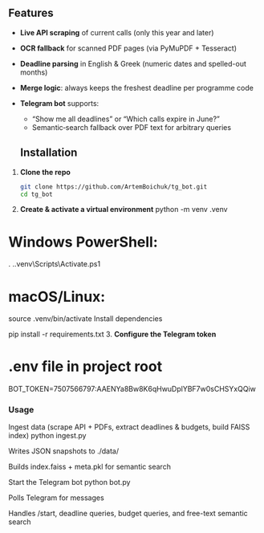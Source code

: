 ## Features

- **Live API scraping** of current calls (only this year and later)    
- **OCR fallback** for scanned PDF pages (via PyMuPDF + Tesseract)  
- **Deadline parsing** in English & Greek (numeric dates and spelled-out months)  
- **Merge logic**: always keeps the freshest deadline per programme code  
- **Telegram bot** supports:
  - “Show me all deadlines” or “Which calls expire in June?”  
  - Semantic‐search fallback over PDF text for arbitrary queries 

  ## Installation

1. **Clone the repo**  
   ```bash
   git clone https://github.com/ArtemBoichuk/tg_bot.git
   cd tg_bot

2. **Create & activate a virtual environment**
    python -m venv .venv
# Windows PowerShell:
. .\.venv\Scripts\Activate.ps1
# macOS/Linux:
source .venv/bin/activate
Install dependencies

pip install -r requirements.txt
3. **Configure the Telegram token**  
# .env file in project root
BOT_TOKEN=7507566797:AAENYa8Bw8K6qHwuDplYBF7w0sCHSYxQQiw

### Usage

Ingest data (scrape API + PDFs, extract deadlines & budgets, build FAISS index)
python ingest.py

Writes JSON snapshots to ./data/

Builds index.faiss + meta.pkl for semantic search

Start the Telegram bot
python bot.py

Polls Telegram for messages

Handles /start, deadline queries, budget queries, and free-text semantic search
